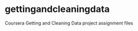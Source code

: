 gettingandcleaningdata
======================

Coursera Getting and Cleaning Data project assignment files
